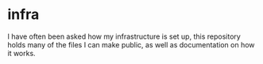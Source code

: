 # infra
I have often been asked how my infrastructure is set up, this repository holds many of the files I can make public, as well as documentation on how it works.


